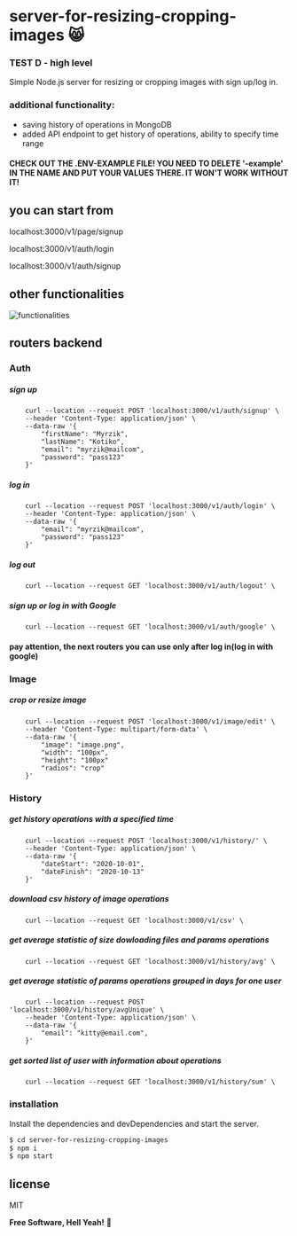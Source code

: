 # server-for-resizing-cropping-images :smile_cat:
### TEST D - high level

Simple Node.js server for resizing or cropping images with sign up/log in.

### additional functionality:
- saving history of operations in MongoDB
- added API endpoint to get history of operations, ability to specify time range

#### CHECK OUT THE .ENV-EXAMPLE FILE! YOU NEED TO DELETE  '-example' IN THE NAME AND PUT YOUR VALUES THERE. IT WON'T WORK WITHOUT IT!

## you can start from

localhost:3000/v1/page/signup

localhost:3000/v1/auth/login

localhost:3000/v1/auth/signup

## other functionalities

![functionalities](https://i.ibb.co/4VL3Z8N/Screenshot-from-2020-11-24-20-48-21.png)

## routers backend

### Auth

##### sign up 
```
    curl --location --request POST 'localhost:3000/v1/auth/signup' \
    --header 'Content-Type: application/json' \
    --data-raw '{
        "firstName": "Myrzik",
        "lastName": "Kotiko",
        "email": "myrzik@mailcom",
        "password": "pass123"
    }'
```

##### log in
```
    curl --location --request POST 'localhost:3000/v1/auth/login' \
    --header 'Content-Type: application/json' \
    --data-raw '{
        "email": "myrzik@mailcom",
        "password": "pass123"
    }'
```

##### log out
```
    curl --location --request GET 'localhost:3000/v1/auth/logout' \
```

##### sign up or log in with Google
```
    curl --location --request GET 'localhost:3000/v1/auth/google' \
```

#### pay attention, the next routers you can use only after log in(log in with google)

### Image

##### crop or resize image 
```
    curl --location --request POST 'localhost:3000/v1/image/edit' \
    --header 'Content-Type: multipart/form-data' \
    --data-raw '{
        "image": "image.png",
        "width": "100px",
        "height": "100px"
        "radios": "crop"
    }'
```

### History

##### get history operations with a specified time
```
    curl --location --request POST 'localhost:3000/v1/history/' \
    --header 'Content-Type: application/json' \
    --data-raw '{
        "dateStart": "2020-10-01",
        "dateFinish": "2020-10-13"
    }'
```

##### download csv history of image operations
```
    curl --location --request GET 'localhost:3000/v1/csv' \
```

##### get average statistic of size dowloading files and params operations
```
    curl --location --request GET 'localhost:3000/v1/history/avg' \
```

##### get average statistic of params operations grouped in days for one user
```
    curl --location --request POST 'localhost:3000/v1/history/avgUnique' \
    --header 'Content-Type: application/json' \
    --data-raw '{
        "email": "kitty@email.com",
    }'
```

##### get sorted list of user with information about operations
```
    curl --location --request GET 'localhost:3000/v1/history/sum' \
```

### installation

Install the dependencies and devDependencies and start the server.

```sh
$ cd server-for-resizing-cropping-images
$ npm i
$ npm start
```

license
----

MIT


**Free Software, Hell Yeah!** :dog:
